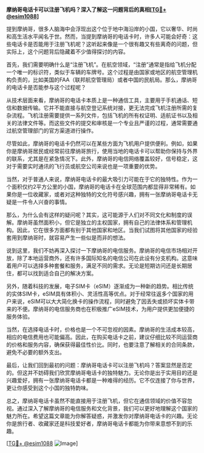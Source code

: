 **摩纳哥电话卡可以注册飞机吗？深入了解这一问题背后的真相[[TG💪+ @esim1088](https://t.me/s/esim1088)]**

提到摩纳哥，很多人脑海中会浮现出这个位于地中海沿岸的小国，它以奢华、时尚和高生活水平闻名于世。然而，当提到摩纳哥的电话卡时，许多人可能会好奇：这些电话卡是否能用于注册飞机呢？这听起来像是一个很有趣又有些离奇的问题，但实际上，这个问题背后隐藏着不少值得探讨的内容。

首先，我们需要明确什么是“注册飞机”。在航空领域，“注册”通常是指给飞机分配一个唯一的标识符，类似于车辆的车牌号。这个过程是由国家或地区的航空管理机构负责的，比如美国的FAA（联邦航空管理局）或者中国的民航局。那么，摩纳哥的电话卡是否能参与这个过程呢？

从技术层面来看，摩纳哥的电话卡本质上是一种通信工具，主要用于手机通话、短信和数据传输。它并不能直接与航空登记系统对接，更无法完成飞机注册所需的复杂流程。飞机注册需要提供一系列文件，包括飞机的所有权证明、适航证书以及相关的法律文件等。而这些文件的提交和审核是一个专业且严谨的过程，通常需要通过航空管理部门的官方渠道进行操作。

尽管如此，摩纳哥的电话卡仍然可以在某些方面为飞机用户提供便利。例如，如果你是摩纳哥居民或经常前往摩纳哥旅行，使用当地的电话卡可以帮助你保持与外界的联系，尤其是在紧急情况下。此外，摩纳哥的电信网络覆盖较好，信号稳定，这对于需要实时通讯的飞行员或航空公司来说也是一项重要的优势。

当然，对于普通人来说，摩纳哥电话卡的最大吸引力可能在于它的独特性。作为一个面积仅约2平方公里的小国，摩纳哥的电话卡在全球范围内都显得非常稀有。如果你是一位收藏家，或者对这种独特的文化符号感兴趣，拥有一张摩纳哥电话卡无疑是一件令人兴奋的事情。

那么，为什么会有这样的疑问呢？其实，这可能源于人们对不同文化和制度的误解。摩纳哥虽然面积小，但它是独立的主权国家，拥有自己的法律体系和管理机构。因此，它在很多方面都有别于其他国家和地区。当我们试图将其他国家的经验套用到摩纳哥时，就容易产生一些似是而非的想法。

说到这里，我们不妨再深入探讨一下摩纳哥的电信服务。摩纳哥的电信市场相对开放，除了本地运营商外，还有许多国际知名的电信公司在此设有分支机构。这意味着用户可以选择多种套餐和服务，满足不同的需求。无论是短期访问还是长期居住，都可以找到适合自己的解决方案。

另外，随着科技的发展，电子SIM卡（eSIM）逐渐成为一种新的趋势。相比传统的实体SIM卡，eSIM具有体积小、灵活性高等优点。对于经常往返多个国家的用户来说，eSIM可以大大简化换卡的操作流程，同时避免了因丢失或损坏实体卡带来的不便。摩纳哥的电信服务商也在积极推广eSIM技术，为用户提供更加便捷的服务体验。

当然，在选择电话卡时，价格也是一个不可忽视的因素。摩纳哥的生活成本较高，相应的电信费用也可能偏高。因此，在购买电话卡之前，建议仔细比较不同运营商的价格和服务内容，确保获得最佳性价比。同时，也要注意了解相关的合同条款，避免不必要的额外支出。

最后，让我们回到最初的问题：摩纳哥电话卡可以注册飞机吗？答案显然是否定的。但这并不妨碍我们欣赏摩纳哥电话卡的独特魅力。无论你是出于实用目的还是兴趣爱好，拥有一张摩纳哥电话卡都是一种难得的经历。它不仅连接了你与世界，更让你感受到这个小国的独特韵味。

总之，摩纳哥电话卡虽然不能直接用于注册飞机，但它在通信领域的价值不容忽视。通过深入了解摩纳哥的电信服务和文化背景，我们可以更好地理解这个国家的魅力所在。希望这篇文章能为你解答疑惑，并激发你对摩纳哥电话卡的兴趣。无论你是旅行者、收藏家还是科技爱好者，摩纳哥电话卡都能为你带来意想不到的乐趣。

[[TG💪+ @esim1088](https://t.me/s/esim1088) ![Image](https://i.postimg.cc/4NQfJmqS/Snipaste-2025-05-13-00-14-12.png)]